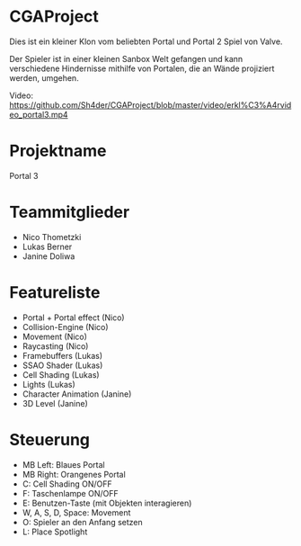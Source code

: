 # CGAProject
Dies ist ein kleiner Klon vom beliebten Portal und Portal 2 Spiel von Valve.

Der Spieler ist in einer kleinen Sanbox Welt gefangen und kann verschiedene Hindernisse mithilfe von Portalen, die an Wände projiziert werden, umgehen.

Video: https://github.com/Sh4der/CGAProject/blob/master/video/erkl%C3%A4rvideo_portal3.mp4

# Projektname
Portal 3

# Teammitglieder
- Nico Thometzki
- Lukas Berner
- Janine Doliwa

# Featureliste 
- Portal + Portal effect (Nico)
- Collision-Engine (Nico)
- Movement (Nico)
- Raycasting (Nico)
- Framebuffers (Lukas)
- SSAO Shader (Lukas)
- Cell Shading (Lukas)
- Lights (Lukas)
- Character Animation (Janine)
- 3D Level (Janine)

# Steuerung
- MB Left: Blaues Portal
- MB Right: Orangenes Portal
- C: Cell Shading ON/OFF
- F: Taschenlampe ON/OFF
- E: Benutzen-Taste (mit Objekten interagieren)
- W, A, S, D, Space: Movement
- O: Spieler an den Anfang setzen
- L: Place Spotlight

